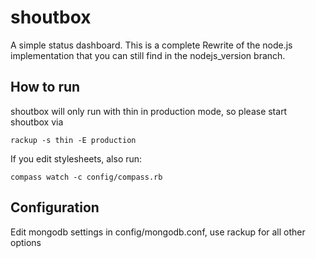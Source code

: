 shoutbox
===

A simple status dashboard. This is a complete Rewrite of the node.js 
implementation that you can still find in the nodejs_version branch.

How to run
---

shoutbox will only run with thin in production mode, so please start shoutbox via

    rackup -s thin -E production

If you edit stylesheets, also run:

    compass watch -c config/compass.rb


Configuration
---

Edit mongodb settings in config/mongodb.conf, use rackup for all other options
